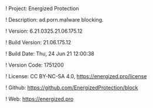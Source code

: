 ! Project: Energized Protection

! Description: ad.porn.malware blocking.

! Version: 6.21.0325.21.06.175.12

! Build Version: 21.06.175.12

! Build Date: Thu, 24 Jun 21 12:00:38

! Version Code: 1751200

! License: CC BY-NC-SA 4.0, https://energized.pro/license

! Github: https://github.com/EnergizedProtection/block

! Web: https://energized.pro
